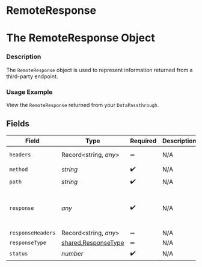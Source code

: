 # RemoteResponse

# The RemoteResponse Object
### Description
The `RemoteResponse` object is used to represent information returned from a third-party endpoint.

### Usage Example
View the `RemoteResponse` returned from your `DataPassthrough`.


## Fields

| Field                                                                                      | Type                                                                                       | Required                                                                                   | Description                                                                                | Example                                                                                    |
| ------------------------------------------------------------------------------------------ | ------------------------------------------------------------------------------------------ | ------------------------------------------------------------------------------------------ | ------------------------------------------------------------------------------------------ | ------------------------------------------------------------------------------------------ |
| `headers`                                                                                  | Record<string, *any*>                                                                      | :heavy_minus_sign:                                                                         | N/A                                                                                        | {"EXTRA-HEADER":"value","Authorization":"<redacted>"}                                      |
| `method`                                                                                   | *string*                                                                                   | :heavy_check_mark:                                                                         | N/A                                                                                        | GET                                                                                        |
| `path`                                                                                     | *string*                                                                                   | :heavy_check_mark:                                                                         | N/A                                                                                        | /scooters                                                                                  |
| `response`                                                                                 | *any*                                                                                      | :heavy_check_mark:                                                                         | N/A                                                                                        | {"scooters":[{"company":"Lime","model":"Gen 2.5"},{"company":"Bird","model":"Bird Zero"}]} |
| `responseHeaders`                                                                          | Record<string, *any*>                                                                      | :heavy_minus_sign:                                                                         | N/A                                                                                        | {"X-Page-Token":"value"}                                                                   |
| `responseType`                                                                             | [shared.ResponseType](../../../sdk/models/shared/responsetype.md)                          | :heavy_minus_sign:                                                                         | N/A                                                                                        | JSON                                                                                       |
| `status`                                                                                   | *number*                                                                                   | :heavy_check_mark:                                                                         | N/A                                                                                        | 200                                                                                        |